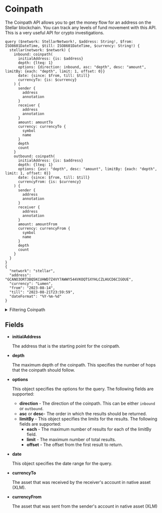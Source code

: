 # Coinpath

The Coinpath API allows you to get the money flow for an address on the Stellar blockchain. You can track any levels of fund movement with this API. This is a very useful API for crypto investigations. 

```
query ($network: StellarNetwork!, $address: String!, $from: ISO8601DateTime, $till: ISO8601DateTime, $currency: String!) {
  stellar(network: $network) {
    inbound: coinpath(
      initialAddress: {is: $address}
      depth: {lteq: 1}
      options: {direction: inbound, asc: "depth", desc: "amount", limitBy: {each: "depth", limit: 1, offset: 0}}
      date: {since: $from, till: $till}
      currencyTo: {is: $currency}
    ) {
      sender {
        address
        annotation
      }
      receiver {
        address
        annotation
      }
      amount: amountTo
      currency: currencyTo {
        symbol
        name
      }
      depth
      count
    }
    outbound: coinpath(
      initialAddress: {is: $address}
      depth: {lteq: 1}
      options: {asc: "depth", desc: "amount", limitBy: {each: "depth", limit: 1, offset: 0}}
      date: {since: $from, till: $till}
      currencyFrom: {is: $currency}
    ) {
      sender {
        address
        annotation
      }
      receiver {
        address
        annotation
      }
      amount: amountFrom
      currency: currencyFrom {
        symbol
        name
      }
      depth
      count
    }
  }
}
{
  "network": "stellar",
  "address": "GCANO3ORT3BQ5KCUHWD7Z4VY7AWWY544VKOQTSXYHLCZLHUCD6CIGOUE",
  "currency": "Lumen",
  "from": "2023-08-14",
  "till": "2023-08-21T23:59:59",
  "dateFormat": "%Y-%m-%d"
}

```

<details><summary>Filtering Coinpath</summary>

- **initialAddress**

  The address that is the starting point for the coinpath. This is the address that you are interested in tracing the funds to or from. The `is` operator is used to specify that the initial address must be equal to the value of the `$address` variable.

- **depth**

  The maximum depth of the coinpath. This specifies the number of hops that the coinpath should follow.

- **options**

  This object specifies the options for the query. The following fields are supported:

  - **direction** - The direction of the coinpath. This can be either `inbound` or `outbound`.
  - **asc** or **desc**- The order in which the results should be returned.
  - **limitBy** - This object specifies the limits for the results. The following fields are supported:
    - **each** - The maximum number of results for each depth.
    - **limit** - The maximum number of total results.
    - **offset** - The offset from the first result to return.

- **date**

  This object specifies the date range for the query.

- **currencyTo**

  The asset that was received by the receiver's account in native asset (XLM) .

- **currencyFrom**

  The asset that was sent from the sender's account in native asset (XLM)

- **initialDate**

  The date on which the initial transaction was created.

- **initialTime**

  The time at which the initial transaction was created.

- **receiver**

  The account that received the funds.

- **time**

  The time at which the transaction was created.

- **sender**

  The account that sent the funds.

</details>

## Fields

- **initialAddress**

  The address that is the starting point for the coinpath.

- **depth**

  The maximum depth of the coinpath. This specifies the number of hops that the coinpath should follow.

- **options**

  This object specifies the options for the query. The following fields are supported:

  - **direction** - The direction of the coinpath. This can be either `inbound` or `outbound`.
  - **asc** or **desc**- The order in which the results should be returned.
  - **limitBy** - This object specifies the limits for the results. The following fields are supported:
    - **each** - The maximum number of results for each of the limitBy field.
    - **limit** - The maximum number of total results.
    - **offset** - The offset from the first result to return.

- **date**

  This object specifies the date range for the query.

- **currencyTo**

  The asset that was received by the receiver's account in native asset (XLM).

- **currencyFrom**

  The asset that was sent from the sender's account in native asset (XLM)
